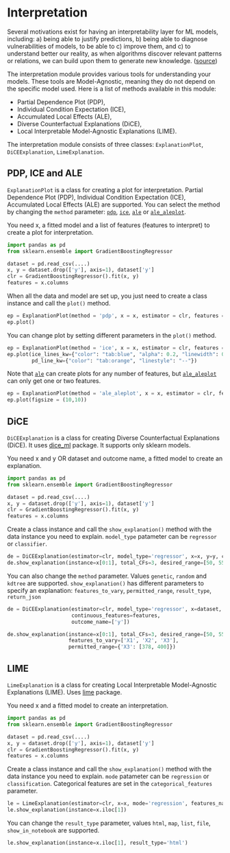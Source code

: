 # Interpretation
Several motivations exist for having an interpretability layer for ML models, including: a) being able to justify predictions, b) being able to diagnose vulnerabilities of models, to be able to c) improve them, and c) to understand better our reality, as when algorithms discover relevant patterns or relations, we can build upon them to generate new knowledge. ([source](https://arxiv.org/pdf/2104.04144.pdf))

The interpretation module provides various tools for understanding your models. These tools are Model-Agnostic, meaning they do not depend on the specific model used. 
Here is a list of methods available in this module:
- Partial Dependence Plot (PDP), 
- Individual Condition Expectation (ICE), 
- Accumulated Local Effects (ALE),
- Diverse Counterfactual Explanations (DiCE),
- Local Interpretable Model-Agnostic Explanations (LIME).

The interpretation module consists of three classes: `ExplanationPlot`, `DiCEExplanation`, `LimeExplanation`.

## PDP, ICE and ALE
`ExplanationPlot` is a class for creating a plot for interpretation. Partial Dependence Plot (PDP), Individual Condition Expectation (ICE), Accumulated Local Effects (ALE) are supported.
You can select the method by changing the `method` parameter: [`pdp`](https://scikit-learn.org/stable/modules/generated/sklearn.inspection.PartialDependenceDisplay), [`ice`](https://scikit-learn.org/stable/modules/generated/sklearn.inspection.PartialDependenceDisplay), [`ale`](https://docs.seldon.io/projects/alibi/en/latest/methods/ALE.html) or [`ale_aleplot`](https://github.com/blent-ai/ALEPython).

You need x, a fitted model and a list of features (features to interpret) to create a plot for interpretation.
```python
import pandas as pd
from sklearn.ensemble import GradientBoostingRegressor

dataset = pd.read_csv(....)
x, y = dataset.drop(['y'], axis=1), dataset['y']
clr = GradientBoostingRegressor().fit(x, y)
features = x.columns
```

When all the data and model are set up, you just need to create a class instance and call the `plot()` method.
```python
ep = ExplanationPlot(method = 'pdp', x = x, estimator = clr, features = features)
ep.plot()
```
You can change plot by setting different parameters in the `plot()` method.
```python
ep = ExplanationPlot(method = 'ice', x = x, estimator = clr, features = features)
ep.plot(ice_lines_kw={"color": "tab:blue", "alpha": 0.2, "linewidth": 0.2},
        pd_line_kw={"color": "tab:orange", "linestyle": "--"})
```
Note that [`ale`](https://docs.seldon.io/projects/alibi/en/latest/methods/ALE.html) can create plots for any number of features, but [`ale_aleplot`](https://github.com/blent-ai/ALEPython) can only get one or two features.
```python
ep = ExplanationPlot(method = 'ale_aleplot', x = x, estimator = clr, features = ['X5', 'X6'])
ep.plot(figsize = (10,10))
```

## DiCE
`DiCEExplanation` is a class for creating Diverse Counterfactual Explanations (DiCE). It uses [dice_ml](https://github.com/interpretml/DiCE) package. It supports only sklearn models.

You need x and y OR dataset and outcome name, a fitted model to create an explanation.
```python
import pandas as pd
from sklearn.ensemble import GradientBoostingRegressor

dataset = pd.read_csv(....)
x, y = dataset.drop(['y'], axis=1), dataset['y']
clr = GradientBoostingRegressor().fit(x, y)
features = x.columns
```
Create a class instance and call the `show_explanation()` method with the data instance you need to explain. `model_type` patameter can be `regressor` or `classifier`. 
```python
de = DiCEExplanation(estimator=clr, model_type='regressor', x=x, y=y, continuous_features=features)
de.show_explanation(instance=x[0:1], total_CFs=3, desired_range=[50, 55])
```
You can also change the `method` parameter. Values `genetic`, `random` and `kdtree` are supported.
`show_explanation()` has different parameters to specify an explanation: `features_to_vary`, `permitted_range`, `result_type`, `return_json`
```python
de = DiCEExplanation(estimator=clr, model_type='regressor', x=dataset, #set x as dataset and outcome_name
                     continuous_features=features, 
                     outcome_name=['y'])

de.show_explanation(instance=x[0:1], total_CFs=3, desired_range=[50, 55], 
                    features_to_vary=['X1', 'X2', 'X3'],
                    permitted_range={'X3': [378, 400]})
```

## LIME
`LimeExplanation` is a class for creating Local Interpretable Model-Agnostic Explanations (LIME). Uses [lime](https://github.com/marcotcr/lime) package.

You need x and a fitted model to create an interpretation.
```python
import pandas as pd
from sklearn.ensemble import GradientBoostingRegressor

dataset = pd.read_csv(....)
x, y = dataset.drop(['y'], axis=1), dataset['y']
clr = GradientBoostingRegressor().fit(x, y)
features = x.columns
```

Create a class instance and call the `show_explanation()` method with the data instance you need to explain. `mode` patameter can be `regression` or `classification`. Categorical features are set in the `categorical_features` parameter.
```python
le = LimeExplanation(estimator=clr, x=x, mode='regression', features_names=features)
le.show_explanation(instance=x.iloc[1])
```
You can change the `result_type` parameter, values `html`, `map`, `list`, `file`, `show_in_notebook` are supported.
```python
le.show_explanation(instance=x.iloc[1], result_type='html')
```
